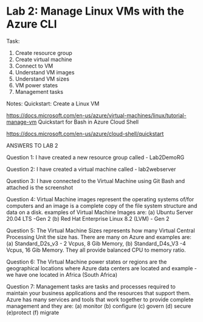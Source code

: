 # Lab 2: Manage Linux VMs with the Azure CLI

Task: 

1. Create resource group
2. Create virtual machine
3. Connect to VM
4. Understand VM images
5. Understand VM sizes
6. VM power states
7. Management tasks


Notes:
Quickstart: Create a Linux VM

https://docs.microsoft.com/en-us/azure/virtual-machines/linux/tutorial-manage-vm
Quickstart for Bash in Azure Cloud Shell

https://docs.microsoft.com/en-us/azure/cloud-shell/quickstart

ANSWERS TO LAB 2

Question 1: I have created a new resource group called - Lab2DemoRG

Question 2: I have created a virtual machine called - lab2webserver

Question 3: I have connected to the Virtual Machine using Git Bash and attached is the screenshot

Question 4: Virtual Machine images represent the operating systems of/for computers and an image is a complete copy of the file system structure and data on a disk. examples of Virtual Machine Images are: (a) Ubuntu Server 20.04 LTS -Gen 2 (b) Red Hat Enterprise Linux 8.2 (LVM) - Gen 2

Question 5: The Virtual Machine Sizes represents how many Virtual Central Processing Unit the size has. There are many on Azure and examples are: (a) Standard_D2s_v3 - 2 Vcpus, 8 Gib Memory, (b) Standard_D4s_V3 -4 Vcpus, 16 Gib Memory. They all provide balanced CPU to memory ratio.

Question 6: The Virtual Machine power states or regions are the geographical locations where Azure data centers are located and example - we have one located in Africa (South Africa)

Question 7: Management tasks are tasks and processes required to maintain your business applications and the resources that support them. Azure has many services and tools that work together to provide complete management and they are: (a) monitor (b) configure (c) govern (d) secure (e)protect (f) migrate